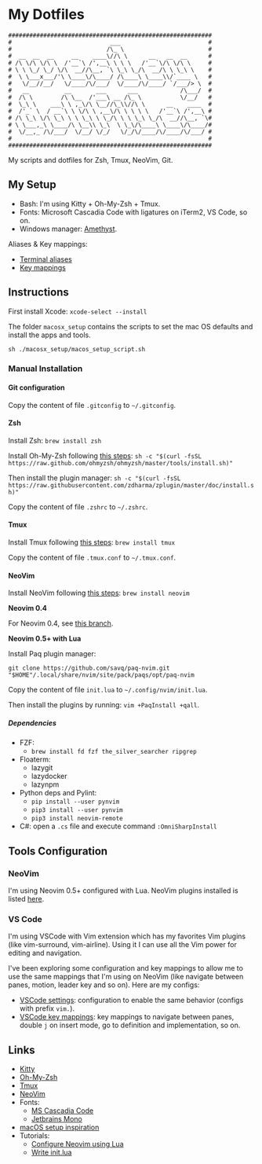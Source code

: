 # My Dotfiles

```
##########################################################
#                            ___                         #
#                           /\_ \                        #
#  __  __  __     __    ____\//\ \      __   __  __      #
# /\ \/\ \/\ \  /'__`\ /',__\ \ \ \   /'__`\/\ \/\ \     #
# \ \ \_/ \_/ \/\  __//\__, `\ \_\ \_/\  __/\ \ \_\ \    #
#  \ \___x___/'\ \____\/\____/ /\____\ \____\\/`____ \   #
#   \/__//__/   \/____/\/___/  \/____/\/____/ `/___/> \  #
#   __          __       ___      ___            /\___/  #
#  /\ \        /\ \__  /'___\ __ /\_ \           \/__/   #
#  \_\ \    ___\ \ ,_\/\ \__//\_\\//\ \      __    ____  #
#  /'_` \  / __`\ \ \/\ \ ,__\/\ \ \ \ \   /'__`\ /',__\ #
# /\ \_\ \/\ \_\ \ \ \_\ \ \_/\ \ \ \_\ \_/\  __//\__, `\#
# \ \___,_\ \____/\ \__\\ \_\  \ \_\/\____\ \____\/\____/#
#  \/__,_ /\/___/  \/__/ \/_/   \/_/\/____/\/____/\/___/ #
#                                                        #
##########################################################
```

My scripts and dotfiles for Zsh, Tmux, NeoVim, Git.

## My Setup

* Bash: I'm using Kitty + Oh-My-Zsh + Tmux.
* Fonts: Microsoft Cascadia Code with ligatures on iTerm2, VS Code, so on.
* Windows manager: [Amethyst](https://ianyh.com/amethyst/).

Aliases & Key mappings:

* [Terminal aliases](./docs/aliases.md)
* [Key mappings](./docs/key_mappings.md)

## Instructions

First install Xcode: `xcode-select --install`

The folder `macosx_setup` contains the scripts to set the mac OS defaults and install the apps and tools.

`sh ./macosx_setup/macos_setup_script.sh`

### Manual Installation

#### Git configuration

Copy the content of file `.gitconfig` to `~/.gitconfig`.

#### Zsh

Install Zsh: `brew install zsh`

Install Oh-My-Zsh following [this steps](https://ohmyz.sh/):
`sh -c "$(curl -fsSL https://raw.github.com/ohmyzsh/ohmyzsh/master/tools/install.sh)"`

Then install the plugin manager:
`sh -c "$(curl -fsSL https://raw.githubusercontent.com/zdharma/zplugin/master/doc/install.sh)"`

Copy the content of file `.zshrc` to `~/.zshrc`.

#### Tmux

Install Tmux following [this steps](https://github.com/tmux/tmux/wiki/Installing):
`brew install tmux`

Copy the content of file `.tmux.conf` to `~/.tmux.conf`.

#### NeoVim

Install NeoVim following [this steps](https://github.com/neovim/neovim/wiki/Installing-Neovim):
`brew install neovim`

**Neovim 0.4**

For Neovim 0.4, see [this branch](https://github.com/wesleyegberto/dotfiles/tree/neovim-0.4).

**Neovim 0.5+ with Lua**

Install Paq plugin manager:

`git clone https://github.com/savq/paq-nvim.git "$HOME"/.local/share/nvim/site/pack/paqs/opt/paq-nvim`

Copy the content of file `init.lua` to `~/.config/nvim/init.lua`.

Then install the plugins by running: `vim +PaqInstall +qall`.

##### Dependencies

* FZF:
  * `brew install fd fzf the_silver_searcher ripgrep`
* Floaterm:
  * lazygit
  * lazydocker
  * lazynpm
* Python deps and Pylint:
  * `pip install --user pynvim`
  * `pip3 install --user pynvim`
  * `pip3 install neovim-remote`
* C#: open a `.cs` file and execute command `:OmniSharpInstall`

## Tools Configuration

### NeoVim

I'm using Neovim 0.5+ configured with Lua.
NeoVim plugins installed is listed [here](nvim/.config/nvim/lua/plugins.lua).

### VS Code

I'm using VSCode with Vim extension which has my favorites Vim plugins (like vim-surround, vim-airline).
Using it I can use all the Vim power for editing and navigation.

I've been exploring some configuration and key mappings to allow me to use the same mappings that I'm using on NeoVim (like navigate between panes, motion, leader key and so on).
Here are my configs:

* [VSCode settings](https://gist.github.com/wesleyegberto/373c6b27a7b5952acf5fca872a0eafc4#file-settings-json): configuration to enable the same behavior (configs with prefix `vim.`).
* [VSCode key mappings](https://gist.github.com/wesleyegberto/373c6b27a7b5952acf5fca872a0eafc4#file-keybindingsmac-json): key mappings to navigate between panes, double `j` on insert mode, go to definition and implementation, so on.

## Links

* [Kitty](https://sw.kovidgoyal.net/kitty/)
* [Oh-My-Zsh](https://ohmyz.sh/)
* [Tmux](https://github.com/tmux/tmux)
* [NeoVim](https://neovim.io/)
* Fonts:
  * [MS Cascadia Code](https://github.com/microsoft/cascadia-code)
  * [Jetbrains Mono](https://www.jetbrains.com/lp/mono/)
* [macOS setup inspiration](https://github.com/mathiasbynens/dotfiles)
* Tutorials:
  * [Configure Neovim using Lua](https://icyphox.sh/blog/nvim-lua/)
  * [Write init.lua](https://oroques.dev/notes/neovim-init/)
